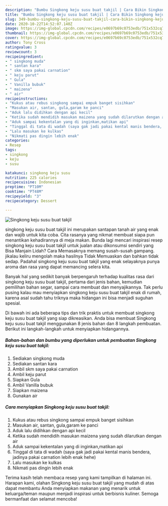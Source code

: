 ```yaml
---
description: "Bumbu Singkong keju susu buat takjil | Cara Bikin Singkong keju susu buat takjil Yang Enak Dan Mudah"
title: "Bumbu Singkong keju susu buat takjil | Cara Bikin Singkong keju susu buat takjil Yang Enak Dan Mudah"
slug: 349-bumbu-singkong-keju-susu-buat-takjil-cara-bikin-singkong-keju-susu-buat-takjil-yang-enak-dan-mudah
date: 2020-10-22T14:52:07.140Z
image: https://img-global.cpcdn.com/recipes/e0697b69c0753edb/751x532cq70/singkong-keju-susu-buat-takjil-foto-resep-utama.jpg
thumbnail: https://img-global.cpcdn.com/recipes/e0697b69c0753edb/751x532cq70/singkong-keju-susu-buat-takjil-foto-resep-utama.jpg
cover: https://img-global.cpcdn.com/recipes/e0697b69c0753edb/751x532cq70/singkong-keju-susu-buat-takjil-foto-resep-utama.jpg
author: Tony Cross
ratingvalue: 3
reviewcount: 3
recipeingredient:
- " singkong muda"
- " santan kara"
- " skm saya pakai carnation"
- " keju parut"
- " Gula"
- " Vanilla bubuk"
- " maizena"
- " air"
recipeinstructions:
- "Kukus atau rebus singkong sampai empuk banget sisihkan"
- "Masukan air, santan, gula,garam ke panci"
- "Aduk lalu didihkan dengan api kecil"
- "Ketika sudah mendidih masukan maizena yang sudah dilarutkan dengan air"
- "Aduk sampai kekentalan yang di inginkan,matikan api"
- "Tinggal di tata di wadah (saya gak jadi pakai kental manis bendera, jadinya pakai carnation lebih enak hehe)"
- "Lalu masukan ke kulkas"
- "Nikmati pas dingin lebih enak"
categories:
- Resep
tags:
- singkong
- keju
- susu

katakunci: singkong keju susu 
nutrition: 225 calories
recipecuisine: Indonesian
preptime: "PT10M"
cooktime: "PT48M"
recipeyield: "3"
recipecategory: Dessert

---
```



![Singkong keju susu buat takjil](https://img-global.cpcdn.com/recipes/e0697b69c0753edb/751x532cq70/singkong-keju-susu-buat-takjil-foto-resep-utama.jpg)


singkong keju susu buat takjil ini merupakan santapan tanah air yang enak dan wajib untuk kita coba. Cita rasanya yang nikmat membuat siapa pun menantikan kehadirannya di meja makan.
Bunda lagi mencari inspirasi resep singkong keju susu buat takjil untuk jualan atau dikonsumsi sendiri yang Bisa Manjain Lidah? Cara Memasaknya memang susah-susah gampang. jikalau keliru mengolah maka hasilnya Tidak Memuaskan dan bahkan tidak sedap. Padahal singkong keju susu buat takjil yang enak selayaknya punya aroma dan rasa yang dapat memancing selera kita.

Banyak hal yang sedikit banyak berpengaruh terhadap kualitas rasa dari singkong keju susu buat takjil, pertama dari jenis bahan, kemudian pemilihan bahan segar, sampai cara membuat dan menyajikannya. Tak perlu pusing kalau mau menyiapkan singkong keju susu buat takjil enak di rumah, karena asal sudah tahu triknya maka hidangan ini bisa menjadi suguhan spesial.




Di bawah ini ada beberapa tips dan trik praktis untuk membuat singkong keju susu buat takjil yang siap dikreasikan. Anda bisa membuat Singkong keju susu buat takjil menggunakan 8 jenis bahan dan 8 langkah pembuatan. Berikut ini langkah-langkah untuk menyiapkan hidangannya.

<!--inarticleads1-->

##### Bahan-bahan dan bumbu yang diperlukan untuk pembuatan Singkong keju susu buat takjil:

1. Sediakan  singkong muda
1. Sediakan  santan kara
1. Ambil  skm saya pakai carnation
1. Ambil  keju parut
1. Siapkan  Gula
1. Ambil  Vanilla bubuk
1. Siapkan  maizena
1. Gunakan  air




<!--inarticleads2-->

##### Cara menyiapkan Singkong keju susu buat takjil:

1. Kukus atau rebus singkong sampai empuk banget sisihkan
1. Masukan air, santan, gula,garam ke panci
1. Aduk lalu didihkan dengan api kecil
1. Ketika sudah mendidih masukan maizena yang sudah dilarutkan dengan air
1. Aduk sampai kekentalan yang di inginkan,matikan api
1. Tinggal di tata di wadah (saya gak jadi pakai kental manis bendera, jadinya pakai carnation lebih enak hehe)
1. Lalu masukan ke kulkas
1. Nikmati pas dingin lebih enak




Terima kasih telah membaca resep yang kami tampilkan di halaman ini. Harapan kami, olahan Singkong keju susu buat takjil yang mudah di atas dapat membantu Anda menyiapkan makanan yang menarik untuk keluarga/teman maupun menjadi inspirasi untuk berbisnis kuliner. Semoga bermanfaat dan selamat mencoba!

